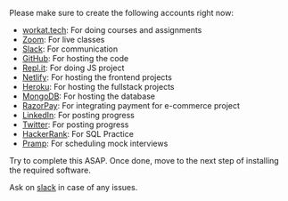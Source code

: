 Please make sure to create the following accounts right now:
- [workat.tech](http://workat.tech): For doing courses and assignments
- [Zoom](https://zoom.us/signup): For live classes
- [Slack](https://sdebootcamp.slack.com/): For communication
- [GitHub](https://github.com/join): For hosting the code
- [Repl.it](https://repl.it/login): For doing JS project
- [Netlify](https://app.netlify.com): For hosting the frontend projects
- [Heroku](https://id.heroku.com/login): For hosting the fullstack projects
- [MongoDB](https://account.mongodb.com/account/login): For hosting the database
- [RazorPay](https://rzp.io/i/XDT0nxvRUU): For integrating payment for e-commerce project
- [LinkedIn](https://www.linkedin.com/login): For posting progress
- [Twitter](https://twitter.com): For posting progress
- [HackerRank](https://www.hackerrank.com/auth/login): For SQL Practice
- [Pramp](https://www.pramp.com/#/sign-in): For scheduling mock interviews

Try to complete this ASAP. Once done, move to the next step of installing the required software.

Ask on [slack](https://app.slack.com/client/T01JTLKJH9N/C01J1CDL2S1) in case of any issues.
